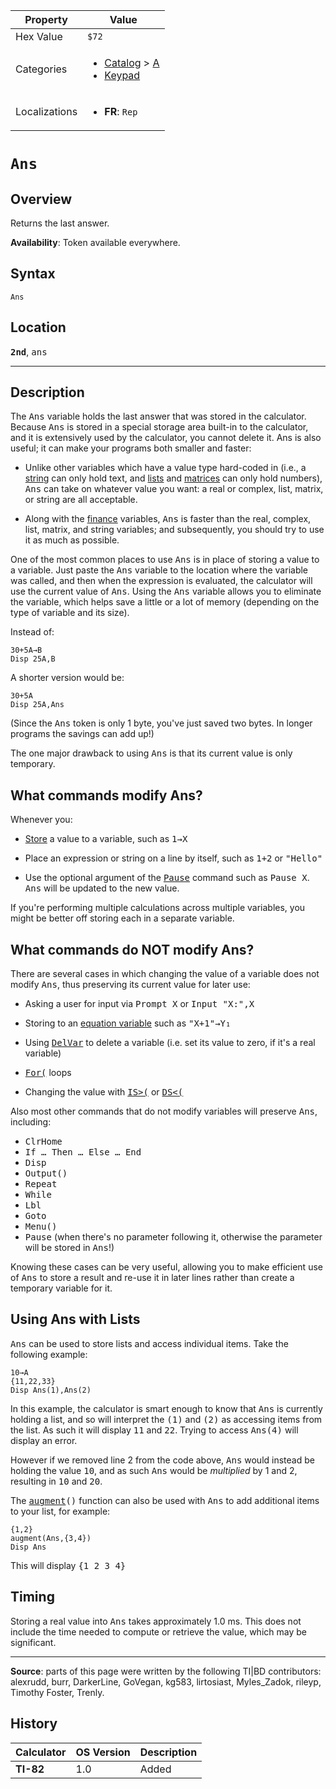 | Property      | Value |
|---------------|-------|
| Hex Value     | `$72`|
| Categories    | <ul><li>[Catalog](<../categories/Catalog.md>) > [A](<../categories/Catalog.md#A>)</li><li>[Keypad](<../categories/Keypad.md>)</li></ul> |
| Localizations | <ul><li><b>FR</b>: `Rep`</li></ul> |

# `Ans`

## Overview
Returns the last answer.


<b>Availability</b>: Token available everywhere.

## Syntax
`Ans`

## Location
<tt><kbd><b>2nd</b></kbd></tt>, <kbd>ans</kbd>
<hr>

## Description

The <tt>Ans</tt> variable holds the last answer that was stored in the calculator. Because <tt>Ans</tt> is stored in a special storage area built-in to the calculator, and it is extensively used by the calculator, you cannot delete it. Ans is also useful; it can make your programs both smaller and faster:

*   Unlike other variables which have a value type hard-coded in (i.e., a [string](strings) can only hold text, and [lists](lists.md) and [matrices](matrices.md) can only hold numbers), <tt>Ans</tt> can take on whatever value you want: a real or complex, list, matrix, or string are all acceptable.

*   Along with the [finance](system-variables#finance) variables, <tt>Ans</tt> is faster than the real, complex, list, matrix, and string variables; and subsequently, you should try to use it as much as possible.

One of the most common places to use <tt>Ans</tt> is in place of storing a value to a variable. Just paste the <tt>Ans</tt> variable to the location where the variable was called, and then when the expression is evaluated, the calculator will use the current value of <tt>Ans</tt>. Using the <tt>Ans</tt> variable allows you to eliminate the variable, which helps save a little or a lot of memory (depending on the type of variable and its size).

Instead of:

```ti-basic
30+5A→B
Disp 25A,B
```

A shorter version would be:

```ti-basic
30+5A
Disp 25A,Ans
```

(Since the <tt>Ans</tt> token is only 1 byte, you've just saved two bytes. In longer programs the savings can add up!)

The one major drawback to using <tt>Ans</tt> is that its current value is only temporary.

## What commands modify Ans?

Whenever you:

*   [Store](Store.md) a value to a variable, such as <tt>1→X</tt>

*   Place an expression or string on a line by itself, such as <tt>1+2</tt> or <tt>"Hello"</tt>

*   Use the optional argument of the <tt><a href="Pause.md">Pause</a></tt> command such as <tt>Pause X</tt>. <tt>Ans</tt> will be updated to the new value.

If you're performing multiple calculations across multiple variables, you might be better off storing each in a separate variable.

## What commands do NOT modify Ans?

There are several cases in which changing the value of a variable does not modify <tt>Ans</tt>, thus preserving its current value for later use:

*   Asking a user for input via <tt>Prompt X</tt> or <tt>Input "X:",X</tt>

*   Storing to an [equation variable](system-variables#equation) such as <tt>"X+1"→Y₁</tt>

*   Using <tt><a href="DelVar.md">DelVar</a></tt> to delete a variable (i.e. set its value to zero, if it's a real variable)

*   <tt><a href="For(.md">For(</a></tt> loops

*   Changing the value with <tt><a href="IS&gt;(.md">IS&gt;(</a></tt> or <tt><a href="DS&lt;(.md">DS&lt;(</a></tt>

Also most other commands that do not modify variables will preserve <tt>Ans</tt>, including:

*   <tt>ClrHome</tt>
*   <tt>If … Then … Else … End</tt>
*   <tt>Disp</tt>
*   <tt>Output()</tt>
*   <tt>Repeat</tt>
*   <tt>While</tt>
*   <tt>Lbl</tt>
*   <tt>Goto</tt>
*   <tt>Menu()</tt>
*   <tt>Pause</tt> (when there's no parameter following it, otherwise the parameter will be stored in <tt>Ans</tt>!)

Knowing these cases can be very useful, allowing you to make efficient use of <tt>Ans</tt> to store a result and re-use it in later lines rather than create a temporary variable for it.

## Using Ans with Lists

<tt>Ans</tt> can be used to store lists and access individual items. Take the following example:

```ti-basic
10→A
{11,22,33}
Disp Ans(1),Ans(2)
```

In this example, the calculator is smart enough to know that <tt>Ans</tt> is currently holding a list, and so will interpret the <tt>(1)</tt> and <tt>(2)</tt> as accessing items from the list. As such it will display <tt>11</tt> and <tt>22</tt>. Trying to access <tt>Ans(4)</tt> will display an error.

However if we removed line 2 from the code above, <tt>Ans</tt> would instead be holding the value <tt>10</tt>, and as such <tt>Ans</tt> would be _multiplied_ by 1 and 2, resulting in <tt>10</tt> and <tt>20</tt>.

The <tt><a href="augment.md">augment</a>()</tt> function can also be used with <tt>Ans</tt> to add additional items to your list, for example:

```ti-basic
{1,2}
augment(Ans,{3,4})
Disp Ans
```

This will display <tt>{1&nbsp;2&nbsp;3&nbsp;4}</tt>

## Timing

Storing a real value into <tt>Ans</tt> takes approximately 1.0 ms. This does not include the time needed to compute or retrieve the value, which may be significant.

* * *

**Source**: parts of this page were written by the following TI|BD contributors: alexrudd, burr, DarkerLine, GoVegan, kg583, lirtosiast, Myles_Zadok, rileyp, Timothy Foster, Trenly.

## History
| Calculator | OS Version | Description |
|------------|------------|-------------|
| <b>TI-82</b> | 1.0 | Added |


